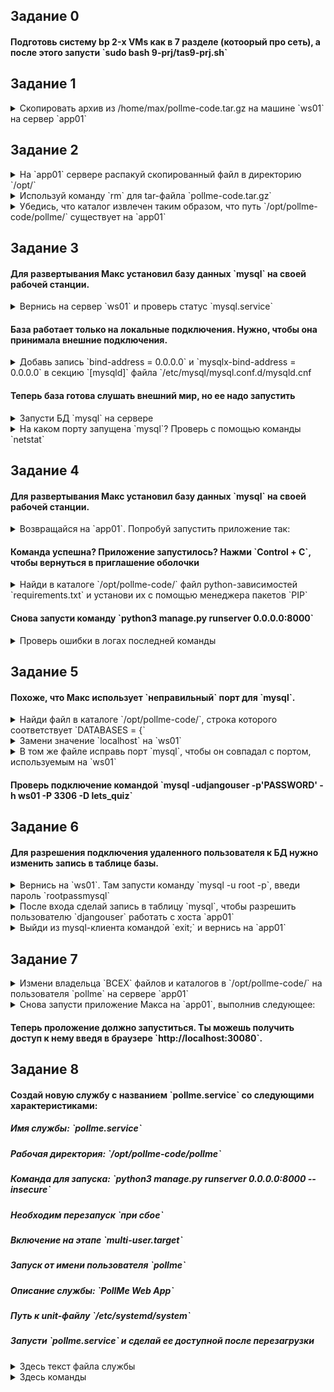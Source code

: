 <h2>Задание 0</h2>

<h4>Подготовь систему bp 2-х VMs как в 7 разделе (котоорый про сеть), а после этого запусти `sudo bash 9-prj/tas9-prj.sh`</h4>

<h2>Задание 1</h2>

<details> 
  <summary>Скопировать  архив из /home/max/pollme-code.tar.gz на машине `ws01` на сервер `app01` </summary>
   <pre>scp /home/max/pollme-code.tar.gz app01:/home/max/pollme-code.tar.gz</pre>
</details>

<h2>Задание 2</h2>

<details> 
  <summary>На `app01` сервере раcпакуй скопированный файл в директорию `/opt/` </summary>
   <pre>ssh app01</pre>
   <pre>tar pollme-code.tar.gz /opt</pre>
</details>
<details> 
  <summary>Используй команду `rm` для tar-файла `pollme-code.tar.gz` </summary>
  <pre>rm /home/max/pollme-code.tar.gz</pre>
</details>
<details> 
  <summary>Убедись, что каталог извлечен таким образом, что путь `/opt/pollme-code/pollme/` существует на `app01` </summary>
  <pre>rm /home/max/pollme-code.tar.gz</pre>
</details>

<h2>Задание 3</h2>
<h4>Для развертывания Макс установил базу данных `mysql` на своей рабочей станции.</h4> 
<details> 
  <summary>Вернись на сервер `ws01` и проверь статус `mysql.service`</summary>
   <pre>exit</pre>
   <pre>systemctl status mysql</pre>
</details>
<h4>База работает только на локальные подключения. Нужно, чтобы она принимала внешние подключения.</h4>
<details> 
  <summary>Добавь запись `bind-address = 0.0.0.0` и `mysqlx-bind-address = 0.0.0.0` в секцию `[mysqld]` файла `/etc/mysql/mysql.conf.d/mysqld.cnf </summary>
  <pre>sudo sed -i 's/bind-address\s*=\s*127\.0\.0\.1$/bind-address = 0.0.0.0/' /etc/mysql/mysql.conf.d/mysqld.cnf</pre>
</details>
<h4>Теперь база готова слушать внешний мир, но ее надо запустить</h4>
<details> 
  <summary>Запусти БД `mysql` на сервере </summary>
  <pre>sudo systemctl start mysql</pre>
</details>
<details> 
  <summary>На каком порту запущена `mysql`? Проверь с помощью команды `netstat` </summary>
  <pre>sudo netstat -tulpn | grep mysql | grep LISTEN</pre>
</details>

<h2>Задание 4</h2>
<h4>Для развертывания Макс установил базу данных `mysql` на своей рабочей станции.</h4> 
<details> 
  <summary>Возвращайся на `app01`. Попробуй запустить приложение так:</summary>
   <pre>ssh app01</pre>
   <pre>Перейди в директорию `/opt/pollme-code/pollme/`</pre>
   <pre>Запусти команду `python3 manage.py runserver 0.0.0.0:8000`</pre>
</details>
<h4>Команда успешна? Приложение запустилось? Нажми `Control + C`, чтобы вернуться в приглашение оболочки</h4>
<details> 
  <summary>Найди в каталоге `/opt/pollme-code/` файл python-зависимостей `requirements.txt` и установи их с помощью менеджера пакетов `PIP` </summary>
  <pre>sudo pip install -r requirements.txt</pre>
</details>
<h4>Снова запусти команду `python3 manage.py runserver 0.0.0.0:8000`</h4>
<details> 
  <summary>Проверь ошибки в логах последней команды </summary>
  <pre>Can't connect to local MySQL server through socket</pre>
</details>

<h2>Задание 5</h2>
<h4>Похоже, что Макс использует `неправильный` порт для `mysql`.</h4> 
<details> 
  <summary>Найди файл в каталоге `/opt/pollme-code/`, строка которого соответствует `DATABASES = {`</summary>
   <pre>grep -ir "DATABASES = {" /opt/pollme-code</pre>
</details>
<details> 
  <summary>Замени значение `localhost` на `ws01`</summary>
   <pre>vi <найденый файл></pre>
</details>
<details> 
  <summary>В том же файле исправь порт `mysql`, чтобы он совпадал с портом, используемым на `ws01`</summary>
   <pre>vi <найденый файл></pre>
</details>
  
<h4>Проверь подключение командой `mysql -udjangouser -p'PASSWORD' -h ws01 -P 3306 -D lets_quiz`</h4>
  
<h2>Задание 6</h2>
<h4>Для разрешения подключения удаленного пользователя к БД нужно изменить запись в таблице базы.</h4> 
<details> 
  <summary>Вернись на `ws01`. Там запусти команду `mysql -u root -p`, введи пароль `rootpassmysql`</summary>
   <pre>exit</pre>
   <pre>mysql -u root -prootpassmysql</pre>
</details>
<details> 
  <summary>После  входа сделай запись в таблицу `mysql`, чтобы разрешить пользователю `djangouser` работать с хоста `app01`</summary>
   <pre>CREATE USER 'djangouser'@'app01' IDENTIFIED WITH mysql_native_password BY 'PASSWORD';GRANT ALL PRIVILEGES ON lets_quiz.* TO 'djangouser'@'app01';</pre>
  <pre>FLUSH PRIVILEGES;</pre>
</details>
<details> 
  <summary>Выйди из mysql-клиента командой `exit;` и вернись на `app01`</summary>
   <pre>exit</pre>
  <pre>ssh app01</pre>
</details>
  
<h2>Задание 7</h2>
<details> 
  <summary>Измени владельца `ВСЕХ` файлов и каталогов в `/opt/pollme-code/` на пользователя `pollme` на сервере `app01`</summary>
   <pre>sudo chown -R pollme /opt/pollme-code/</pre>
</details>
<details> 
  <summary>Снова запусти приложение Макса на `app01`, выполнив следующее:</summary>
   <pre>Перейди в каталог `/opt/pollme-code/pollme`</pre>
  <pre>python3 manage.py runserver 0.0.0.0:8000 --insecure</pre>
</details>

<h4>Теперь проложение должно запуститься. Ты можешь получить доступ к нему введя в браузере `http://localhost:30080`.</h4> 
  
<h2>Задание 8</h2>
  
<h4>Создай новую службу c названием `pollme.service` со следующими характеристиками:</h4> 
<h5>Имя службы: `pollme.service`</h5> 
<h5>Рабочая директория: `/opt/pollme-code/pollme`</h5> 
<h5>Команда для запуска: `python3 manage.py runserver 0.0.0.0:8000 --insecure`</h5> 
<h5>Необходим перезапуск `при сбое`</h5> 
<h5>Включение на этапе `multi-user.target`</h5> 
<h5>Запуск от имени пользователя `pollme`</h5> 
<h5>Описание службы: `PollMe Web App`</h5> 
<h5>Путь к unit-файлу `/etc/systemd/system`</h5> 
<h5>Запусти `pollme.service` и сделай ее доступной после перезагрузки</h5> 
  
<details> 
<summary>Здесь текст файла службы</summary>
   <pre>[Unit]
Description=PollMe Web App

[Service]
ExecStart=/usr/bin/python3 manage.py runserver 0.0.0.0:8000 --insecure\nRestart=on-failure
WorkingDirectory=/opt/pollme-code/pollme
User=pollme

[Install]
WantedBy=multi-user.target</pre>
</details>
<details> 
  <summary>Здесь команды</summary>
   <pre>sudo systemctl enable pollme --now</pre>
</details>

